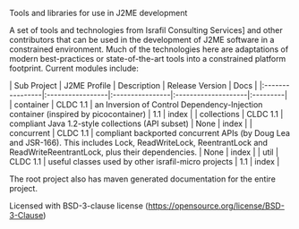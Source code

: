 
Tools and libraries for use in J2ME development

A set of tools and technologies from Israfil Consulting Services] and other contributors that can be used in the development of J2ME software in a constrained environment. Much of the technologies here are adaptations of modern best-practices or state-of-the-art tools into a constrained platform footprint. Current modules include:

| Sub Project | J2ME Profile | Description | Release Version | Docs | |:----------------|:-----------------|:----------------|:--------------------|:---------| | container | CLDC 1.1 | an Inversion of Control Dependency-Injection container (inspired by picocontainer) | 1.1 | index | | collections | CLDC 1.1 | compliant Java 1.2-style collections (API subset) | None | index | | concurrent | CLDC 1.1 | compliant backported concurrent APIs (by Doug Lea and JSR-166). This includes Lock, ReadWriteLock, ReentrantLock and ReadWriteReentrantLock, plus their dependencies. | None | index | | util | CLDC 1.1 | useful classes used by other israfil-micro projects | 1.1 | index |

The root project also has maven generated documentation for the entire project.


Licensed with BSD-3-clause license (https://opensource.org/license/BSD-3-Clause)
